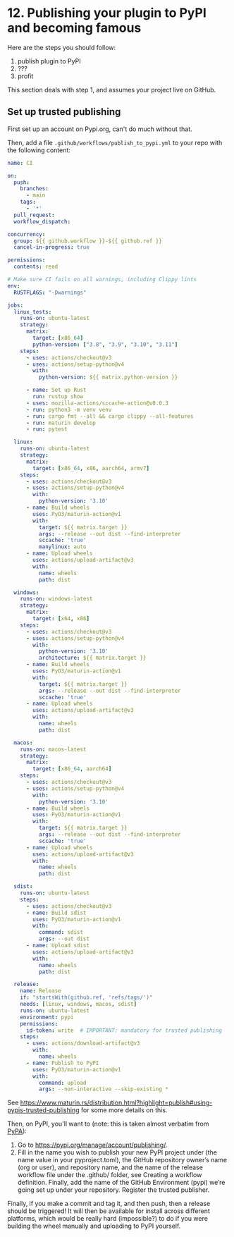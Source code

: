 # 12. Publishing your plugin to PyPI and becoming famous

Here are the steps you should follow:

1. publish plugin to PyPI
2. ???
3. profit

This section deals with step 1, and assumes your project live on GitHub.

## Set up trusted publishing

First set up an account on Pypi.org, can't do much without that.

Then, add a file `.github/workflows/publish_to_pypi.yml` to your repo with the following
content:
```yaml
name: CI

on:
  push:
    branches:
      - main
    tags:
      - '*'
  pull_request:
  workflow_dispatch:

concurrency:
  group: ${{ github.workflow }}-${{ github.ref }}
  cancel-in-progress: true

permissions:
  contents: read

# Make sure CI fails on all warnings, including Clippy lints
env:
  RUSTFLAGS: "-Dwarnings"

jobs:
  linux_tests:
    runs-on: ubuntu-latest
    strategy:
      matrix:
        target: [x86_64]
        python-version: ["3.8", "3.9", "3.10", "3.11"]
    steps:
      - uses: actions/checkout@v3
      - uses: actions/setup-python@v4
        with:
          python-version: ${{ matrix.python-version }}

      - name: Set up Rust
        run: rustup show
      - uses: mozilla-actions/sccache-action@v0.0.3
      - run: python3 -m venv venv
      - run: cargo fmt --all && cargo clippy --all-features
      - run: maturin develop
      - run: pytest

  linux:
    runs-on: ubuntu-latest
    strategy:
      matrix:
        target: [x86_64, x86, aarch64, armv7]
    steps:
      - uses: actions/checkout@v3
      - uses: actions/setup-python@v4
        with:
          python-version: '3.10'
      - name: Build wheels
        uses: PyO3/maturin-action@v1
        with:
          target: ${{ matrix.target }}
          args: --release --out dist --find-interpreter
          sccache: 'true'
          manylinux: auto
      - name: Upload wheels
        uses: actions/upload-artifact@v3
        with:
          name: wheels
          path: dist

  windows:
    runs-on: windows-latest
    strategy:
      matrix:
        target: [x64, x86]
    steps:
      - uses: actions/checkout@v3
      - uses: actions/setup-python@v4
        with:
          python-version: '3.10'
          architecture: ${{ matrix.target }}
      - name: Build wheels
        uses: PyO3/maturin-action@v1
        with:
          target: ${{ matrix.target }}
          args: --release --out dist --find-interpreter
          sccache: 'true'
      - name: Upload wheels
        uses: actions/upload-artifact@v3
        with:
          name: wheels
          path: dist

  macos:
    runs-on: macos-latest
    strategy:
      matrix:
        target: [x86_64, aarch64]
    steps:
      - uses: actions/checkout@v3
      - uses: actions/setup-python@v4
        with:
          python-version: '3.10'
      - name: Build wheels
        uses: PyO3/maturin-action@v1
        with:
          target: ${{ matrix.target }}
          args: --release --out dist --find-interpreter
          sccache: 'true'
      - name: Upload wheels
        uses: actions/upload-artifact@v3
        with:
          name: wheels
          path: dist

  sdist:
    runs-on: ubuntu-latest
    steps:
      - uses: actions/checkout@v3
      - name: Build sdist
        uses: PyO3/maturin-action@v1
        with:
          command: sdist
          args: --out dist
      - name: Upload sdist
        uses: actions/upload-artifact@v3
        with:
          name: wheels
          path: dist

  release:
    name: Release
    if: "startsWith(github.ref, 'refs/tags/')"
    needs: [linux, windows, macos, sdist]
    runs-on: ubuntu-latest
    environment: pypi
    permissions:
      id-token: write  # IMPORTANT: mandatory for trusted publishing
    steps:
      - uses: actions/download-artifact@v3
        with:
          name: wheels
      - name: Publish to PyPI
        uses: PyO3/maturin-action@v1
        with:
          command: upload
          args: --non-interactive --skip-existing *
```

See https://www.maturin.rs/distribution.html?highlight=publish#using-pypis-trusted-publishing
for some more details on this.

Then, on PyPI, you'll want to (note: this is taken almost verbatim from [PyPA](https://packaging.python.org/en/latest/guides/publishing-package-distribution-releases-using-github-actions-ci-cd-workflows/#configuring-trusted-publishing)):

1. Go to https://pypi.org/manage/account/publishing/.
2. Fill in the name you wish to publish your new PyPI project under (the name value in your pyproject.toml), the GitHub repository owner’s name (org or user), and repository name, and the name of the release workflow file under the .github/ folder, see Creating a workflow definition. Finally, add the name of the GitHub Environment (pypi) we’re going set up under your repository. Register the trusted publisher.

Finally, if you make a commit and tag it, and then push, then a release should be triggered! It will then be
available for install across different platforms, which would be really hard (impossible?) to do if you were building
the wheel manually and uploading to PyPI yourself.
